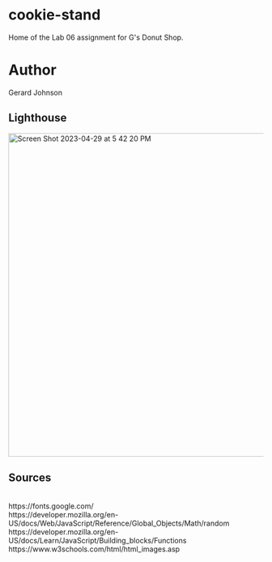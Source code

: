 # cookie-stand
Home of the Lab 06 assignment for G's Donut Shop.

# Author
Gerard Johnson

## Lighthouse

<img width="639" alt="Screen Shot 2023-04-29 at 5 42 20 PM" src="https://user-images.githubusercontent.com/128838992/235327360-7ec0aca5-c1dc-4185-8c93-1557d1c43ac7.png">


## Sources
<br>
https://fonts.google.com/
<br>
https://developer.mozilla.org/en-US/docs/Web/JavaScript/Reference/Global_Objects/Math/random
<br>
https://developer.mozilla.org/en-US/docs/Learn/JavaScript/Building_blocks/Functions
<br>
https://www.w3schools.com/html/html_images.asp
